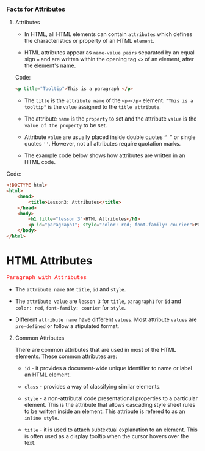 ### Facts for Attributes

1. Attributes

    - In HTML, all HTML elements can contain `attributes` which defines the characteristics or property of an HTML `element`. 

    - HTML attributes appear as `name-value pairs` separated by an equal sign `=` and are written within the opening tag `<>` of an element, after the element's name.

    Code:

    ```html
    <p title="Tooltip">This is a paragraph </p>
    ```

    - The `title` is the `attribute name` of the `<p></p>` element. `"This is a tooltip"` is the `value` assigned to the `title attribute`.

    - The attribute `name` is the `property` to set and the attribute `value` is the `value of the property` to be set.

    - Attribute `value` are usually placed inside double quotes `“ ”` or single quotes `''`. However, not all attributes require quotation marks. 

    - The example code below shows how attributes are written in an HTML code.  

Code:

```html
<!DOCTYPE html>
<html>
    <head>
        <title>Lesson3: Attributes</title>
    </head>
    <body>
        <h1 title="lesson 3">HTML Attributes</h1>
        <p id="paragraph1"; style="color: red; font-family: courier">Paragraph with Attributes</p>
    </body>
</html> 

```

<!DOCTYPE html>
<html>
    <head>
        <title>Lesson3: Attributes</title>
    </head>
    <body>
        <h1 title="lesson 3">HTML Attributes</h1>
        <p id="paragraph1"; style="color: red; font-family: courier">Paragraph with Attributes</p>
    </body>
</html>

- The `attribute name` are `title`, `id` and `style`. 

- The `attribute value` are `lesson 3` for `title`, `paragraph1` for `id` and `color: red`, `font-family: courier` for `style`.

- Different `attribute name` have different `values`. Most attribute `values` are `pre-defined` or follow a stipulated format.  

2. Common Attributes

    There are common attributes that are used in most of the HTML elements. These common attributes are:

    - `id` - it provides a document-wide unique identifier to name or label an HTML element.
        
    - `class` - provides a way of classifying similar elements.
        
    - `style` -  a non-attributal code presentational properties to a particular element. This is the attribute that allows cascading style sheet rules to be written inside an element. This attribute is refered to as an `inline style`.

    - `title` - it is used to attach subtextual explanation to an element. This is often used as a display tooltip when the cursor hovers over the text.